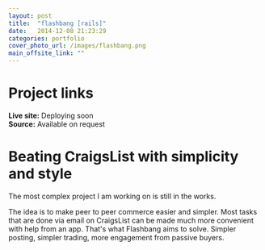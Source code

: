 ```yaml
---
layout: post
title:  "flashbang [rails]"
date:   2014-12-08 21:23:29
categories: portfolio
cover_photo_url: /images/flashbang.png
main_offsite_link: ""
---
```


# Project links

**Live site:** Deploying soon  
**Source:** Available on request

# Beating CraigsList with simplicity and style

The most complex project I am working on is still in the works.

The idea is to make peer to peer commerce easier and simpler. Most tasks that are done via email on CraigsList can be made much more convenient with help from an app. That's what Flashbang aims to solve. Simpler posting, simpler trading, more engagement from passive buyers.